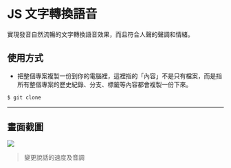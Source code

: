 # JS 文字轉換語音

實現發音自然流暢的文字轉換語音效果，而且符合人聲的聲調和情緒。

## 使用方式
- 把整個專案複製一份到你的電腦裡，這裡指的「內容」不是只有檔案，而是指所有整個專案的歷史紀錄、分支、標籤等內容都會複製一份下來。
```sh
$ git clone
```

----

## 畫面截圖
![](https://i.imgur.com/4jGB54Z.png)
> 變更說話的速度及音調
